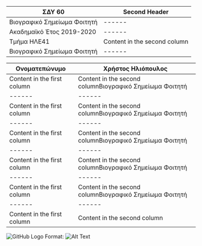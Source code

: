 ΣΔΥ 60 | Second Header
------------ | -------------
Βιογραφικό Σημείωμα Φοιτητή | ------ 
Ακαδημαϊκό Έτος 2019-2020 | ------ 
Τμήμα ΗΛΕ41 | Content in the second column
Βιογραφικό Σημείωμα Φοιτητή | ------ 

Ονοματεπώνυμο | Χρήστος Ηλιόπουλος
------ | ------ 
Content in the first column | Content in the second columnΒιογραφικό Σημείωμα Φοιτητή | ------ 
------ | ------ 
Content in the first column | Content in the second columnΒιογραφικό Σημείωμα Φοιτητή | ------ 
------ | ------ 
Content in the first column | Content in the second columnΒιογραφικό Σημείωμα Φοιτητή | ------ 
------ | ------ 
Content in the first column | Content in the second columnΒιογραφικό Σημείωμα Φοιτητή | ------ 
------ | ------ 
Content in the first column | Content in the second columnΒιογραφικό Σημείωμα Φοιτητή | ------ 
------ | ------ 
Content in the first column | Content in the second column
![GitHub Logo](/images/logo.png)
Format: ![Alt Text](url)
